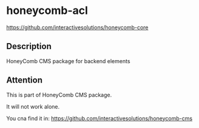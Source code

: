 # honeycomb-acl
https://github.com/interactivesolutions/honeycomb-core

## Description

HoneyComb CMS package for backend elements

## Attention

This is part of HoneyComb CMS package.

It will not work alone.

You cna find it in:
https://github.com/interactivesolutions/honeycomb-cms